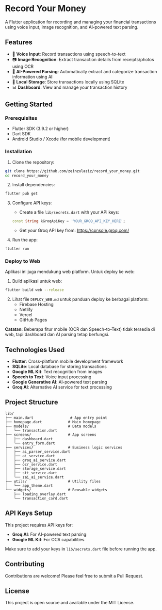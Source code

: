 # Record Your Money

A Flutter application for recording and managing your financial transactions using voice input, image recognition, and AI-powered text parsing.

## Features

- 💬 **Voice Input**: Record transactions using speech-to-text
- 📷 **Image Recognition**: Extract transaction details from receipts/photos using OCR
- 🤖 **AI-Powered Parsing**: Automatically extract and categorize transaction information using AI
- 💾 **Local Storage**: Store transactions locally using SQLite
- 📊 **Dashboard**: View and manage your transaction history

## Getting Started

### Prerequisites

- Flutter SDK (3.9.2 or higher)
- Dart SDK
- Android Studio / Xcode (for mobile development)

### Installation

1. Clone the repository:
```bash
git clone https://github.com/zeinzulaziz/record_your_money.git
cd record_your_money
```

2. Install dependencies:
```bash
flutter pub get
```

3. Configure API keys:
   - Create a file `lib/secrets.dart` with your API keys:
   ```dart
   const String kGroqApiKey = 'YOUR_GROQ_API_KEY_HERE';
   ```
   - Get your Groq API key from: https://console.groq.com/

4. Run the app:
```bash
flutter run
```

### Deploy to Web

Aplikasi ini juga mendukung web platform. Untuk deploy ke web:

1. Build aplikasi untuk web:
```bash
flutter build web --release
```

2. Lihat file `DEPLOY_WEB.md` untuk panduan deploy ke berbagai platform:
   - Firebase Hosting
   - Netlify
   - Vercel
   - GitHub Pages

**Catatan:** Beberapa fitur mobile (OCR dan Speech-to-Text) tidak tersedia di web, tapi dashboard dan AI parsing tetap berfungsi.

## Technologies Used

- **Flutter**: Cross-platform mobile development framework
- **SQLite**: Local database for storing transactions
- **Google ML Kit**: Text recognition from images
- **Speech to Text**: Voice input processing
- **Google Generative AI**: AI-powered text parsing
- **Groq AI**: Alternative AI service for text processing

## Project Structure

```
lib/
├── main.dart                 # App entry point
├── homepage.dart            # Main homepage
├── models/                  # Data models
│   └── transaction.dart
├── screens/                 # App screens
│   ├── dashboard.dart
│   └── entry_form.dart
├── services/                # Business logic services
│   ├── ai_parser_service.dart
│   ├── ai_service.dart
│   ├── groq_ai_service.dart
│   ├── ocr_service.dart
│   ├── storage_service.dart
│   ├── stt_service.dart
│   └── zai_ai_service.dart
├── utils/                   # Utility files
│   └── app_theme.dart
└── widgets/                 # Reusable widgets
    ├── loading_overlay.dart
    └── transaction_card.dart
```

## API Keys Setup

This project requires API keys for:
- **Groq AI**: For AI-powered text parsing
- **Google ML Kit**: For OCR capabilities

Make sure to add your keys in `lib/secrets.dart` file before running the app.

## Contributing

Contributions are welcome! Please feel free to submit a Pull Request.

## License

This project is open source and available under the MIT License.
